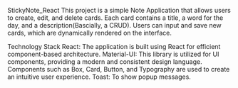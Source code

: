 StickyNote_React
This project is a simple Note Application that allows users to create, edit, and delete cards. Each card contains a title, a word for the day, and a description(Bascially, a CRUD). Users can input and save new cards, which are dynamically rendered on the interface.

Technology Stack React: The application is built using React for efficient component-based architecture. Material-UI: This library is utilized for UI components, providing a modern and consistent design language. Components such as Box, Card, Button, and Typography are used to create an intuitive user experience. Toast: To show popup messages.

